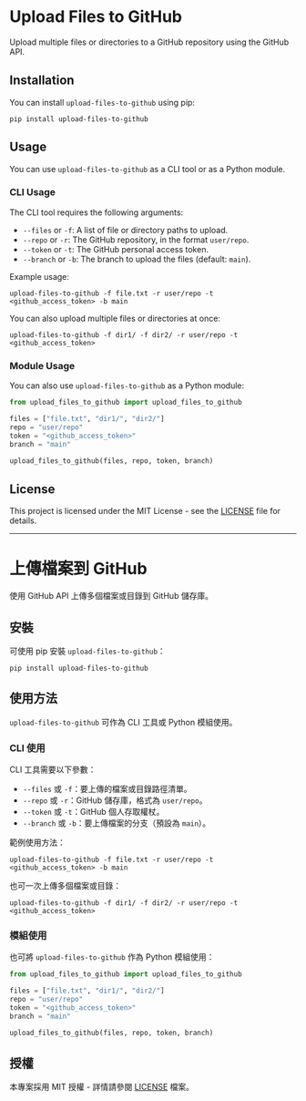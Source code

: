 # Upload Files to GitHub

Upload multiple files or directories to a GitHub repository using the GitHub API.

## Installation

You can install `upload-files-to-github` using pip:

```
pip install upload-files-to-github
```

## Usage

You can use `upload-files-to-github` as a CLI tool or as a Python module.

### CLI Usage

The CLI tool requires the following arguments:

- `--files` or `-f`: A list of file or directory paths to upload.
- `--repo` or `-r`: The GitHub repository, in the format `user/repo`.
- `--token` or `-t`: The GitHub personal access token.
- `--branch` or `-b`: The branch to upload the files (default: `main`).

Example usage:

```
upload-files-to-github -f file.txt -r user/repo -t <github_access_token> -b main
```

You can also upload multiple files or directories at once:

```
upload-files-to-github -f dir1/ -f dir2/ -r user/repo -t <github_access_token>
```

### Module Usage

You can also use `upload-files-to-github` as a Python module:

```python
from upload_files_to_github import upload_files_to_github

files = ["file.txt", "dir1/", "dir2/"]
repo = "user/repo"
token = "<github_access_token>"
branch = "main"

upload_files_to_github(files, repo, token, branch)
```

## License

This project is licensed under the MIT License - see the [LICENSE](LICENSE) file for details.

---

# 上傳檔案到 GitHub

使用 GitHub API 上傳多個檔案或目錄到 GitHub 儲存庫。

## 安裝

可使用 pip 安裝 `upload-files-to-github`：

```
pip install upload-files-to-github
```

## 使用方法

`upload-files-to-github` 可作為 CLI 工具或 Python 模組使用。

### CLI 使用

CLI 工具需要以下參數：

- `--files` 或 `-f`：要上傳的檔案或目錄路徑清單。
- `--repo` 或 `-r`：GitHub 儲存庫，格式為 `user/repo`。
- `--token` 或 `-t`：GitHub 個人存取權杖。
- `--branch` 或 `-b`：要上傳檔案的分支（預設為 `main`）。

範例使用方法：

```
upload-files-to-github -f file.txt -r user/repo -t <github_access_token> -b main
```

也可一次上傳多個檔案或目錄：

```
upload-files-to-github -f dir1/ -f dir2/ -r user/repo -t <github_access_token>
```

### 模組使用

也可將 `upload-files-to-github` 作為 Python 模組使用：

```python
from upload_files_to_github import upload_files_to_github

files = ["file.txt", "dir1/", "dir2/"]
repo = "user/repo"
token = "<github_access_token>"
branch = "main"

upload_files_to_github(files, repo, token, branch)
```

## 授權

本專案採用 MIT 授權 - 詳情請參閱 [LICENSE](LICENSE) 檔案。